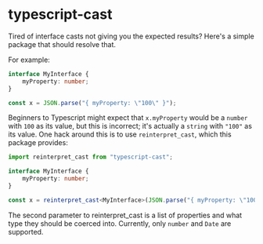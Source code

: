 # typescript-cast

Tired of interface casts not giving you the expected results? Here's a simple package that should resolve that.

For example:

```ts
interface MyInterface {
    myProperty: number;
}

const x = JSON.parse("{ myProperty: \"100\" }");
```

Beginners to Typescript might expect that `x.myProperty` would be a `number` with `100` as its value, but this is incorrect; it's actually a `string` with `"100"` as its value.
One hack around this is to use `reinterpret_cast`, which this package provides:

```ts
import reinterpret_cast from "typescript-cast";

interface MyInterface {
    myProperty: number;
}

const x = reinterpret_cast<MyInterface>(JSON.parse("{ myProperty: \"100\" }"), { myProperty: "number" });
```

The second parameter to reinterpret_cast is a list of properties and what type they should be coerced into. Currently, only `number` and `Date` are supported.

